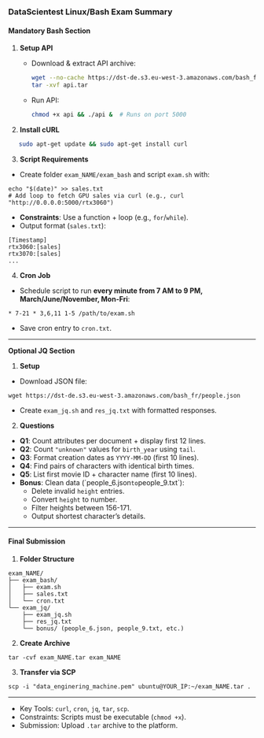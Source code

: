 ### DataScientest Linux/Bash Exam Summary

#### **Mandatory Bash Section**
1. **Setup API**  
   - Download & extract API archive:  
     ```bash
     wget --no-cache https://dst-de.s3.eu-west-3.amazonaws.com/bash_fr/api.tar
     tar -xvf api.tar
     ```
   - Run API:  
     ```bash
     chmod +x api && ./api &  # Runs on port 5000
     ```

2. **Install cURL**  
```bash
   sudo apt-get update && sudo apt-get install curl
```

3. **Script Requirements**

- Create folder `exam_NAME/exam_bash` and script `exam.sh` with:
```#!/bin/bash
echo "$(date)" >> sales.txt
# Add loop to fetch GPU sales via curl (e.g., curl "http://0.0.0.0:5000/rtx3060")
```

- **Constraints**: Use a function + loop (e.g., `for`/`while`).
- Output format (`sales.txt`):
```
[Timestamp]
rtx3060:[sales]
rtx3070:[sales]
...
```

4. **Cron Job**
- Schedule script to run **every minute from 7 AM to 9 PM, March/June/November, Mon-Fri**:
```#!/bin/bash
* 7-21 * 3,6,11 1-5 /path/to/exam.sh
```
- Save cron entry to `cron.txt`.
---
**Optional JQ Section**
1. **Setup**
- Download JSON file:
```#!/bin/bash
wget https://dst-de.s3.eu-west-3.amazonaws.com/bash_fr/people.json
```
- Create `exam_jq.sh` and `res_jq.txt` with formatted responses. 

2. **Questions**
- **Q1**: Count attributes per document + display first 12 lines.
- **Q2**: Count `"unknown"` values for `birth_year` using `tail`.
- **Q3**: Format creation dates as `YYYY-MM-DD` (first 10 lines).
- **Q4**: Find pairs of characters with identical birth times.
- **Q5**: List first movie ID + character name (first 10 lines).
- **Bonus**: Clean data (´people_6.json` to `people_9.txt`):
    - Delete invalid `height` entries.
    - Convert `height` to number.
    - Filter heights between 156-171.
    - Output shortest character’s details.
---
#### **Final Submission**
1. **Folder Structure**
```
exam_NAME/
├── exam_bash/
│   ├── exam.sh
│   ├── sales.txt
│   └── cron.txt
└── exam_jq/
    ├── exam_jq.sh
    ├── res_jq.txt
    └── bonus/ (people_6.json, people_9.txt, etc.)
```
2. **Create Archive**
```#!/bin/bash
tar -cvf exam_NAME.tar exam_NAME
```
3. **Transfer via SCP**
```#!/bin/bash
scp -i "data_enginering_machine.pem" ubuntu@YOUR_IP:~/exam_NAME.tar .
```
---
- Key Tools: `curl`, `cron`, `jq`, `tar`, `scp`.
- Constraints: Scripts must be executable (`chmod +x`).
- Submission: Upload `.tar` archive to the platform.
